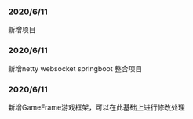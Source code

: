### 2020/6/11
新增项目

### 2020/6/11
新增netty websocket springboot 整合项目


### 2020/6/11
新增GameFrame游戏框架，可以在此基础上进行修改处理